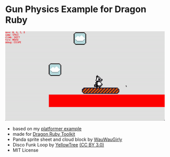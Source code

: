 # Gun Physics Example for Dragon Ruby

![Example](/screenshots/collisions_2.gif)

- based on my [platformer example](https://github.com/Lyniat/platformer-physics)
- made for [Dragon Ruby Toolkit](https://dragonruby.org/toolkit/game)
- Panda sprite sheet and cloud block by [WauWauGirly](https://github.com/WauWauGirly)
- Disco Funk Loop by [YellowTree](https://freesound.org/people/YellowTree/sounds/563244/) [(CC BY 3.0)](https://creativecommons.org/licenses/by/3.0/)
- MIT License
